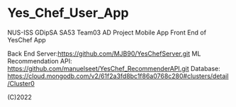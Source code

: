 # Yes_Chef_User_App
NUS-ISS GDipSA SA53 Team03 AD Project Mobile App
Front End of YesChef App

Back End Server:https://github.com/MJB90/YesChefServer.git
ML Recommendation API: https://github.com/manuelseet/YesChef_RecommenderAPI.git
Database: https://cloud.mongodb.com/v2/61f2a3fd8bc1f86a0768c280#clusters/detail/Cluster0

(C)2022
